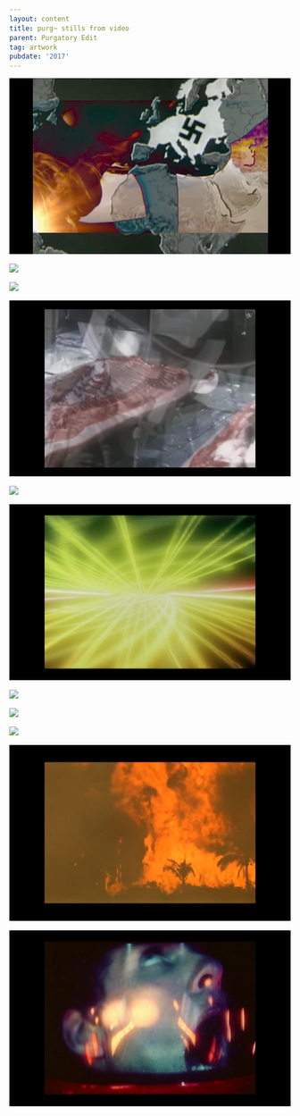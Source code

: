 ```yaml
---
layout: content
title: purg~ stills from video
parent: Purgatory Edit
tag: artwork
pubdate: '2017'
---
```

![](https://raw.githubusercontent.com/mpalash/aliakbarmehta/master/assets/img/ali-akbar-mehta_purgatory-edit_01.jpg)

![](/assets/img/ali-akbar-mehta_purgatory-edit_02.png)

![](/assets/img/ali-akbar-mehta_purgatory-edit_03.png)

![](/assets/img/ali-akbar-mehta_purgatory-edit_04.png)

![](/assets/img/ali-akbar-mehta_purgatory-edit_05.png)

![](/assets/img/ali-akbar-mehta_purgatory-edit_06.png)

![](/assets/img/ali-akbar-mehta_purgatory-edit_07.png)

![](/assets/img/ali-akbar-mehta_purgatory-edit_08.png)

![](/assets/img/ali-akbar-mehta_purgatory-edit_09.png)

![](/assets/img/ali-akbar-mehta_purgatory-edit_11.png)

![](/assets/img/ali-akbar-mehta_purgatory-edit_12.png)
